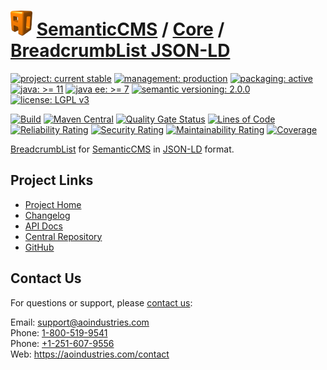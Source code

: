 # [<img src="ao-logo.png" alt="AO Logo" width="35" height="40">](https://github.com/ao-apps) [SemanticCMS](https://github.com/ao-apps/semanticcms) / [Core](https://github.com/ao-apps/semanticcms-core) / [BreadcrumbList JSON-LD](https://github.com/ao-apps/semanticcms-core-breadcrumblist-json-ld)

[![project: current stable](https://semanticcms.com/ao-badges/project-current-stable.svg)](https://aoindustries.com/life-cycle#project-current-stable)
[![management: production](https://semanticcms.com/ao-badges/management-production.svg)](https://aoindustries.com/life-cycle#management-production)
[![packaging: active](https://semanticcms.com/ao-badges/packaging-active.svg)](https://aoindustries.com/life-cycle#packaging-active)  
[![java: &gt;= 11](https://semanticcms.com/ao-badges/java-11.svg)](https://docs.oracle.com/en/java/javase/11/)
[![java ee: &gt;= 7](https://semanticcms.com/ao-badges/javaee-7.svg)](https://docs.oracle.com/javaee/7/)
[![semantic versioning: 2.0.0](https://semanticcms.com/ao-badges/semver-2.0.0.svg)](https://semver.org/spec/v2.0.0.html)
[![license: LGPL v3](https://semanticcms.com/ao-badges/license-lgpl-3.0.svg)](https://www.gnu.org/licenses/lgpl-3.0)

[![Build](https://github.com/ao-apps/semanticcms-core-breadcrumblist-json-ld/workflows/Build/badge.svg?branch=1.x)](https://github.com/ao-apps/semanticcms-core-breadcrumblist-json-ld/actions?query=workflow%3ABuild)
[![Maven Central](https://maven-badges.herokuapp.com/maven-central/com.semanticcms/semanticcms-core-breadcrumblist-json-ld/badge.svg)](https://maven-badges.herokuapp.com/maven-central/com.semanticcms/semanticcms-core-breadcrumblist-json-ld)
[![Quality Gate Status](https://sonarcloud.io/api/project_badges/measure?branch=1.x&project=com.semanticcms%3Asemanticcms-core-breadcrumblist-json-ld&metric=alert_status)](https://sonarcloud.io/dashboard?branch=1.x&id=com.semanticcms%3Asemanticcms-core-breadcrumblist-json-ld)
[![Lines of Code](https://sonarcloud.io/api/project_badges/measure?branch=1.x&project=com.semanticcms%3Asemanticcms-core-breadcrumblist-json-ld&metric=ncloc)](https://sonarcloud.io/component_measures?branch=1.x&id=com.semanticcms%3Asemanticcms-core-breadcrumblist-json-ld&metric=ncloc)  
[![Reliability Rating](https://sonarcloud.io/api/project_badges/measure?branch=1.x&project=com.semanticcms%3Asemanticcms-core-breadcrumblist-json-ld&metric=reliability_rating)](https://sonarcloud.io/component_measures?branch=1.x&id=com.semanticcms%3Asemanticcms-core-breadcrumblist-json-ld&metric=Reliability)
[![Security Rating](https://sonarcloud.io/api/project_badges/measure?branch=1.x&project=com.semanticcms%3Asemanticcms-core-breadcrumblist-json-ld&metric=security_rating)](https://sonarcloud.io/component_measures?branch=1.x&id=com.semanticcms%3Asemanticcms-core-breadcrumblist-json-ld&metric=Security)
[![Maintainability Rating](https://sonarcloud.io/api/project_badges/measure?branch=1.x&project=com.semanticcms%3Asemanticcms-core-breadcrumblist-json-ld&metric=sqale_rating)](https://sonarcloud.io/component_measures?branch=1.x&id=com.semanticcms%3Asemanticcms-core-breadcrumblist-json-ld&metric=Maintainability)
[![Coverage](https://sonarcloud.io/api/project_badges/measure?branch=1.x&project=com.semanticcms%3Asemanticcms-core-breadcrumblist-json-ld&metric=coverage)](https://sonarcloud.io/component_measures?branch=1.x&id=com.semanticcms%3Asemanticcms-core-breadcrumblist-json-ld&metric=Coverage)

[BreadcrumbList](https://schema.org/BreadcrumbList) for [SemanticCMS](https://github.com/ao-apps/semanticcms) in [JSON-LD](http://json-ld.org/) format.

## Project Links
* [Project Home](https://semanticcms.com/core/breadcrumblist-json-ld/)
* [Changelog](https://semanticcms.com/core/breadcrumblist-json-ld/changelog)
* [API Docs](https://semanticcms.com/core/breadcrumblist-json-ld/apidocs/)
* [Central Repository](https://central.sonatype.com/artifact/com.semanticcms/semanticcms-core-breadcrumblist-json-ld)
* [GitHub](https://github.com/ao-apps/semanticcms-core-breadcrumblist-json-ld)

## Contact Us
For questions or support, please [contact us](https://aoindustries.com/contact):

Email: [support@aoindustries.com](mailto:support@aoindustries.com)  
Phone: [1-800-519-9541](tel:1-800-519-9541)  
Phone: [+1-251-607-9556](tel:+1-251-607-9556)  
Web: https://aoindustries.com/contact
